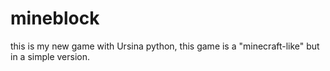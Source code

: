 # mineblock
this is my new game with Ursina python, this game is a "minecraft-like" but in a simple version.

